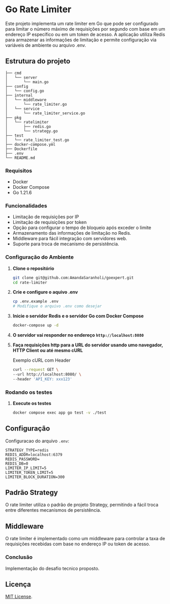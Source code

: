 
# Go Rate Limiter

Este projeto implementa um rate limiter em Go que pode ser configurado para limitar o número máximo de requisições por segundo com base em um endereço IP específico ou em um token de acesso. A aplicação utiliza Redis para armazenar as informações de limitação e permite configuração via variáveis de ambiente ou arquivo .env.

## Estrutura do projeto

```
├── cmd
│   └── server
│       └── main.go
├── config
│   └── config.go
├── internal
│   └── middleware
│       └── rate_limiter.go
│   └── service
│       └── rate_limiter_service.go
├── pkg
│   └── ratelimiter
│       ├── redis.go
│       └── strategy.go
├── test
│   └── rate_limiter_test.go
├── docker-compose.yml
├── Dockerfile
├── .env
└── README.md
```

### Requisitos

- Docker
- Docker Compose
- Go 1.21.6


### Funcionalidades

- Limitação de requisições por IP 
- Limitação de requisições por token 
- Opção para configurar o tempo de bloqueio após exceder o limite 
- Armazenamento das informações de limitação no Redis.
- Middleware para fácil integração com servidores web.
- Suporte para troca de mecanismo de persistência.


### Configuração do Ambiente

1. **Clone o repositório**

   ```sh
   git clone git@github.com:AmandaSaranholi/goexpert.git
   cd rate-limiter
   ```

2. **Crie e configure o aquivo .env**

   ```sh
   cp .env.example .env
   # Modifique o arquivo .env como desejar
   ```

3. **Inicie o servidor Redis e o servidor Go com Docker Compose**

   ```sh
   docker-compose up -d
   ```

4. **O servidor vai responder no endereço `http://localhost:8080`**

5. **Faça requisições http para a URL do servidor usando umo navegador, HTTP Client ou até mesmo cURL**

   Exemplo cURL com Header

   ```sh
   curl --request GET \
   --url http://localhost:8080/ \
   --header 'API_KEY: xxx123'
   ```

### Rodando os testes

1. **Execute os testes**
   ```sh
   docker compose exec app go test -v ./test
   ```

## Configuração

Configuracao do arquivo `.env`:

```
STRATEGY_TYPE=redis
REDIS_ADDR=localhost:6379
REDIS_PASSWORD=
REDIS_DB=0
LIMITER_IP_LIMIT=5
LIMITER_TOKEN_LIMIT=5
LIMITER_BLOCK_DURATION=300

```

## Padrão Strategy

O rate limiter utiliza o padrão de projeto Strategy, permitindo a fácil troca entre diferentes mecanismos de persistência. 

## Middleware

O rate limiter é implementado como um middleware para controlar a taxa de requisições recebidas com base no endereço IP ou token de acesso.

### Conclusão

Implementação do desafio tecnico proposto.


## Licença

[MIT License](LICENSE).